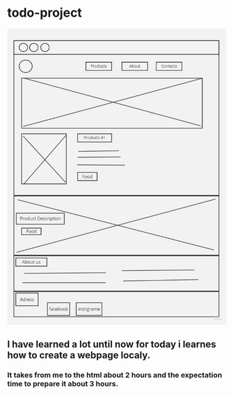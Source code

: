 # todo-project
![wireframe photo](/wireframe%20website.jpg)

## I have learned a lot until now for today i learnes how to create a webpage localy.

### It takes from me to the html about 2 hours and the expectation time to prepare it about 3 hours.
